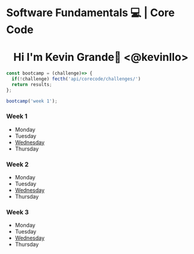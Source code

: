 # Software Fundamentals 💻 | Core Code


# <center>Hi I'm Kevin Grande🚀 <@kevinllo>  
</center>








```js
const bootcamp = (challenge)=> {
  if(!challenge) fecth('api/corecode/challenges/')
  return results;
}; 

bootcamp('week 1');
```
### Week 1
- Monday
- Tuesday
- [Wednesday](/src/challenges/week01)
- Thursday

### Week 2
 - Monday
 - Tuesday
 - [Wednesday](/src/challenges/week01)
 - Thursday
    
### Week 3
- Monday
- Tuesday
- [Wednesday](/src/challenges/week03)
- Thursday
